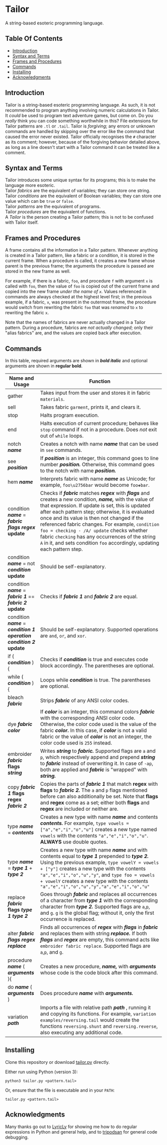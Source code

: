 # Tailor
A string-based esoteric programming language.

## Table Of Contents
* [Introduction](#introduction)
* [Syntax and Terms](#syntax-and-terms)
* [Frames and Procedures](#frames-and-procedures)
* [Commands](#commands)
* [Installing](#installing)
* [Acknowledgments](#acknowledgments)

## Introduction
Tailor is a string-based esoteric programming language. As such, it is not recommended to program anything involving numeric calculations in Tailor. It *could* be used to program text adventure games, but come on. Do you *really* think you can code something worthwhile in this? File extensions for Tailor patterns are `.tl` or `.tail`. Tailor is *forgiving*; any errors or unknown commands are handled by skipping over the error like the command that caused the error never existed. Tailor officially recognises the `#` character as its comment; however, because of the forgiving behavior detailed above, as long as a line doesn't start with a Tailor command it can be treated like a comment.

## Syntax and Terms
Tailor introduces some unique syntax for its programs; this is to make the language more esoteric.  
Tailor *fabrics* are the equivalent of variables; they can store one string.  
Tailor *conditions* are the equivalent of Boolean variables; they can store one value which can be `true` or `false`.  
Tailor *patterns* are the equivalent of programs.  
Tailor *procedures* are the equivalent of functions.  
A *Tailor* is the person creating a Tailor pattern; this is not to be confused with Tailor itself.  

## Frames and Procedures
A frame contains all the information in a Tailor pattern. Whenever anything is created in a Tailor pattern, like a fabric or a condition, it is stored in the current frame. When a procedure is called, it creates a new frame whose parent is the previous frame; the arguments the procedure is passed are stored in the new frame as well. 

For example, if there is a fabric, `foo`, and procedure `f` with argument `x` is called with `foo`, then the value of `foo` is copied out of the current frame and copied into the new frame *under the name of `x`.* Values referenced in commands are always checked at the highest level first; in the previous example, if a fabric, `x`, was present in the outermost frame, the procedure would switch from rewriting the fabric `foo` that was *renamed* to `x` to rewriting the fabric `x`. 

Note that the names of fabrics are never actually changed in a Tailor pattern. During a procedure, fabrics are *not actually changed*; only their "alias fabrics" are, and the values are copied back after execution.

## Commands

In this table, required arguments are shown in ***bold italic*** and optional arguments are shown in **regular bold**.

| Name and Usage      | Function |
|---------------------|----------|
| gather              | Takes input from the user and stores it in fabric `materials`. |
| sell                | Takes fabric `garment`, prints it, and clears it. |
| stop                | Halts program execution. |
| end                 | Halts execution of current procedure; behaves like `stop` command if not in a procedure. Does *not* exit out of `while` loops. |
| notch ***name***    | Creates a notch with name ***name*** that can be used in `see` commands.|
| see ***position***  | If ***position*** is an integer, this command goes to line number ***position.*** Otherwise, this command goes to the notch with name ***position.***
| hem ***name***      | Interprets fabric with name ***name*** as Unicode; for example, `foo\u2756bar` would become `foo❖bar`.
| condition ***name*** = ***fabric flags regex*** **update** | Checks if ***fabric*** matches ***regex*** with ***flags*** and creates a new condition, ***name,*** with the value of that expression. If update is set, this is updated after each pattern step; otherwise, it is evaluated once and its value is then not changed if the referenced fabric changes. For example, `condition foo = checking - /A/ update` checks whether fabric `checking` has any occurrences of the string `A` in it, and sets condition `foo` accordingly, updating each pattern step.
| condition ***name*** = not ***condition*** **update** | Should be self-explanatory.
| condition ***name*** = ***fabric 1*** == ***fabric 2*** **update** | Checks if ***fabric 1*** and ***fabric 2*** are equal.
| condition ***name*** = ***condition 1*** ***operation*** ***condition 2*** **update** | Should be self-explanatory. Supported operations are `and`, `or`, and `xor`.
| if ( ***condition*** ){|Checks if ***condition*** is true and executes code block accordingly. The parentheses are optional.
| while ( ***condition*** ){|Loops while ***condition*** is true. The parentheses are optional.
| bleach ***fabric*** | Strips ***fabric*** of any ANSI color codes.
| dye ***fabric color*** |If ***color*** is an integer, this command colors ***fabric*** with the corresponding ANSI color code. Otherwise, the color code used is the value of the fabric ***color.*** In this case, if ***color*** is not a valid fabric or the value of ***color*** is not an integer, the color code used is `255` instead.
| embroider ***fabric*** **flags** ***string*** | Writes ***string*** to ***fabric.*** Supported flags are `a` and `p`, which respectively append and prepend ***string*** to ***fabric*** instead of overwriting it. In case of `-ap`, both are applied and ***fabric*** is "wrapped" with ***string.***
| copy ***fabric 1*** **flags regex** ***fabric 2*** | Copies the parts of ***fabric 1*** that match **regex** with **flags** to ***fabric 2.*** The `a` and `p` flags mentioned before can also additionally be set. Note that **flags** and **regex** come as a set; either both **flags** and **regex** are included or neither are.
| type ***name*** = ***contents*** | Creates a new type with name ***name*** and contents ***contents.*** For example, `type vowels = ["a","e","i","o","u"]` creates a new type named `vowels` with the contents `"a","e","i","o","u"`. **ALWAYS** use double quotes.
| type ***name*** = ***type 1*** + ***type 2*** | Creates a new type with name ***name*** and with contents equal to ***type 1*** prepended to ***type 2.*** Using the previous example, `type vowelY = vowels + ["y"]` creates a new type with the contents `"a","e","i","o","u","y"`, and `type foo = vowels + vowelY` creates a new type with the contents `"a","e","i","o","u","y","a","e","i","o","u"`
| replace ***fabric*** **flags** ***type 1 type 2*** | Goes through ***fabric*** and replaces all occurrences of a character from ***type 1*** with the corresponding character from ***type 2.*** Supported flags are `a`,`p`, and `g`. `g` is the global flag; without it, only the first occurrence is replaced.
| alter ***fabric flags regex replace*** | Finds all occurrences of ***regex*** with ***flags*** in ***fabric*** and replaces them with string ***replace.***  If both ***flags*** and ***regex*** are empty, this command acts like `embroider fabric replace`. Supported flags are `a`,`p`, and `g`.
| procedure ***name*** ( ***arguments*** ){ | Creates a new procedure, ***name,*** with ***arguments*** whose code is the code block after this command.
| do ***name*** ( ***arguments*** ) | Does procedure ***name*** with ***arguments.***
| variation ***path*** | Imports a file with relative path ***path*** , running it and copying its functions. For example, `variation examples/reversing.tail` would create the functions `reversing.shunt` and `reversing.reverse`, also executing any additional code.

## Installing

Clone this repository or download [tailor.py](https://raw.githubusercontent.com/wompking/tailorlang/master/tailor.py) directly.

Either run using Python (version 3):

```
python3 tailor.py <pattern.tail>
```

Or, ensure that the file is executable and in your `PATH`:

```
tailor.py <pattern.tail>
```


## Acknowledgments
Many thanks go out to [LyricLy](https://github.com/LyricLy) for showing me how to do regular expressions in Python and general help, and to [tripodsan](https://github.com/tripodsan) for general code debugging.
